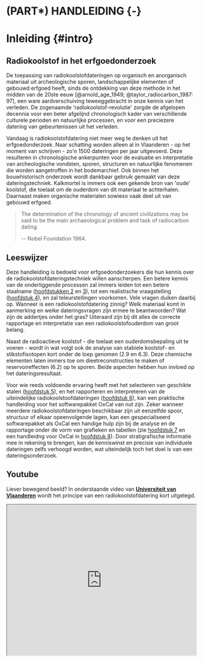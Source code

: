 # (PART\*) HANDLEIDING {-}

# Inleiding {#intro}

## Radiokoolstof in het erfgoedonderzoek

De toepassing van radiokoolstofdateringen op organisch en anorganisch materiaal uit archeologische sporen, landschappelijke elementen of gebouwd erfgoed heeft, sinds de ontdekking van deze methode in het midden van de 20ste eeuw [@arnold_age_1949; @taylor_radiocarbon_1987: 97], een ware aardverschuiving teweeggebracht in onze kennis van het verleden. De zogenaamde 'radiokoolstof-revolutie' zorgde de afgelopen decennia voor een beter afgelijnd chronologisch kader van verschillende culturele perioden en natuurlijke processen, en voor een preciezere datering van gebeurtenissen uit het verleden.

Vandaag is radiokoolstofdatering niet meer weg te denken uit het erfgoedonderzoek. Naar schatting worden alleen al in Vlaanderen - op het moment van schrijven - zo'n 1500 dateringen per jaar uitgevoerd. Deze resulteren in chronologische ankerpunten voor de evaluatie en interpretatie van archeologische vondsten, sporen, structuren en natuurlijke fenomenen die worden aangetroffen in het bodemarchief. Ook binnen het bouwhistorisch onderzoek wordt dankbaar gebruik gemaakt van deze dateringstechniek. Kalkmortel is immers ook een gekende bron van 'oude' koolstof, die toelaat om de ouderdom van dit materiaal te achterhalen. Daarnaast maken organische materialen sowieso vaak deel uit van gebouwd erfgoed.

>
>The determination of the chronology of ancient civilizations may be said to be the main archaeological problem and task of radiocarbon dating.
>
> -- Nobel Foundation 1964.
>

## Leeswijzer

Deze handleiding is bedoeld voor erfgoedonderzoekers die hun kennis over de radiokoolstofdateringstechniek willen aanscherpen. Een betere kennis van de onderliggende processen zal immers leiden tot een betere staalname ([hoofdstukken 2](#principes) en [3](#kalibratie)), tot een realistische vraagstelling ([hoofdstuk 4](#onderzoeksvragen)), en zal teleurstellingen voorkomen. Vele vragen duiken daarbij op. Wanneer is een radiokoolstofdatering zinnig? Welk materiaal komt in aanmerking en welke dateringsvragen zijn ermee te beantwoorden? Wat zijn de addertjes onder het gras? Uiteraard zijn bij dit alles de correcte rapportage en interpretatie van een radiokoolstofouderdom van groot belang.

Naast de radioactieve koolstof - die toelaat een ouderdomsbepaling uit te voeren - wordt in wat volgt ook de analyse van stabiele koolstof- en stikstofisotopen kort onder de loep genomen (2.9 en 6.3). Deze chemische elementen laten immers toe om dieetreconstructies te maken of reservoireffecten (6.2) op te sporen. Beide aspecten hebben hun invloed op het dateringsresultaat.

Voor wie reeds voldoende ervaring heeft met het selecteren van geschikte stalen ([hoofdstuk 5](#bemonsteren)), en het rapporteren en interpreteren van de uiteindelijke radiokoolstoofdateringen ([hoofdstuk 6](#rapporteren)), kan een praktische handleiding voor het softwarepakket OxCal van nut zijn. Zeker wanneer meerdere radiokoolstofdateringen beschikbaar zijn uit eenzelfde spoor, structuur of elkaar opeenvolgende lagen, kan een gespecialiseerd softwarepakket als OxCal een handige hulp zijn bij de analyse en de rapportage onder de vorm van grafieken en tabellen (zie [hoofdstuk 7](#modelleren) en een handleidng voor OxCal in [hoofdstuk 8](#OxCal_intro)). Door stratigrafische informatie mee in rekening te brengen, kan de kenniswinst en precisie van individuele dateringen zelfs verhoogd worden, wat uiteindelijk toch het doel is van een dateringsonderzoek.


## Youtube

Liever bewegend beeld? In onderstaande video van [**Universiteit van Vlaanderen**](https://www.universiteitvanvlaanderen.be/) wordt het principe van een radiokoolstofdatering kort uitgelegd.


<iframe src="https://www.youtube.com/embed/lBPAwTEPAKU" width="100%" height="400px" data-external="1"></iframe>

